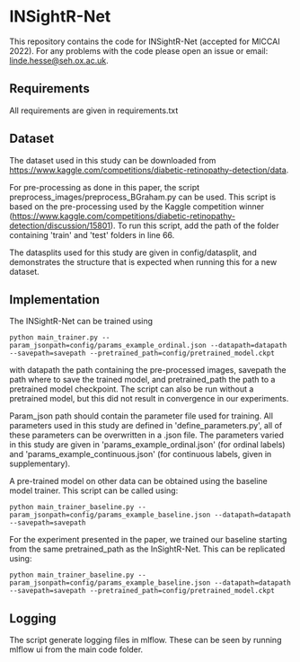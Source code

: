 # INSightR-Net

This repository contains the code for INSightR-Net (accepted for MICCAI 2022). For any problems with the code please open an issue or email: linde.hesse@seh.ox.ac.uk. 

## Requirements

All requirements are given in requirements.txt 

## Dataset

The dataset used in this study can be downloaded from https://www.kaggle.com/competitions/diabetic-retinopathy-detection/data. 

For pre-processing as done in this paper, the script preprocess_images/preprocess_BGraham.py can be used. This script is based on the pre-processing used by the Kaggle competition winner (https://www.kaggle.com/competitions/diabetic-retinopathy-detection/discussion/15801). To run this script, add the path of the folder containing 'train' and 'test' folders in line 66.  

The datasplits used for this study are given in config/datasplit, and demonstrates the structure that is expected when running this for a new dataset.

## Implementation

The INSightR-Net can be trained using

    python main_trainer.py --param_jsonpath=config/params_example_ordinal.json --datapath=datapath --savepath=savepath --pretrained_path=config/pretrained_model.ckpt

with datapath the path containing the pre-processed images, savepath the path where to save the trained model, and pretrained_path the path to a pretrained model checkpoint. The script can also be run without a pretrained model, but this did not result in convergence in our experiments.

Param_json path should contain the parameter file used for training. All parameters used in this study are defined in 'define_parameters.py', all of these parameters can be overwritten in a .json file. The parameters varied in this study are given in 'params_example_ordinal.json' (for ordinal labels) and 'params_example_continuous.json' (for continuous labels, given in supplementary). 

A pre-trained model on other data can be obtained using the baseline model trainer. This script can be called using: 

    python main_trainer_baseline.py --param_jsonpath=config/params_example_baseline.json --datapath=datapath --savepath=savepath

For the experiment presented in the paper, we trained our baseline starting from the same pretrained_path as the InSightR-Net. This can be replicated using:

    python main_trainer_baseline.py --param_jsonpath=config/params_example_baseline.json --datapath=datapath --savepath=savepath --pretrained_path=config/pretrained_model.ckpt


## Logging

The script generate logging files in mlflow. These can be seen by running mlflow ui from the main code folder. 






